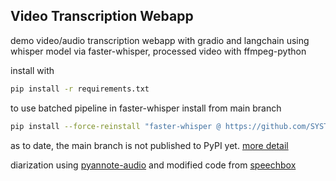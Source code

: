 ## Video Transcription Webapp

demo video/audio transcription webapp with gradio and langchain using whisper model via faster-whisper, processed video with ffmpeg-python

install with
```bash
pip install -r requirements.txt
```

to use batched pipeline in faster-whisper
install from main branch
```bash
pip install --force-reinstall "faster-whisper @ https://github.com/SYSTRAN/faster-whisper/archive/refs/heads/master.tar.gz"
```

as to date, the main branch is not published to PyPI yet.
[more detail](https://github.com/SYSTRAN/faster-whisper?tab=readme-ov-file#install-the-master-branch)

diarization using [pyannote-audio](https://github.com/pyannote/pyannote-audio) and modified code from [speechbox](https://github.com/huggingface/speechbox)